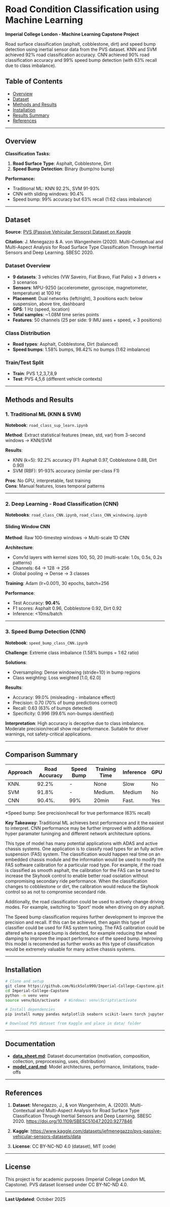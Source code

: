 # Road Condition Classification using Machine Learning

**Imperial College London - Machine Learning Capstone Project**

Road surface classification (asphalt, cobblestone, dirt) and speed bump detection using inertial sensor data from the PVS dataset. KNN and SVM achieved 92% road classification accuracy. CNN achieved 90% road classification accuracy and 99% speed bump detection (with 63% recall due to class imbalance).

## Table of Contents
- [Overview](#overview)
- [Dataset](#dataset)
- [Methods and Results](#methods-and-results)
- [Installation](#installation)
- [Results Summary](#results-summary)
- [References](#references)

---

## Overview

**Classification Tasks:**
1. **Road Surface Type**: Asphalt, Cobblestone, Dirt
2. **Speed Bump Detection**: Binary (bump/no bump)

**Performance:**
- Traditional ML: KNN 92.2%, SVM 91-93%
- CNN with sliding windows: 90.4% 
- Speed bump: 99% accuracy but 63% recall (1:62 class imbalance)

---

## Dataset

**Source**: [PVS (Passive Vehicular Sensors) Dataset on Kaggle](https://www.kaggle.com/datasets/jefmenegazzo/pvs-passive-vehicular-sensors-datasets)

**Citation**: J. Menegazzo & A. von Wangenheim (2020). Multi-Contextual and Multi-Aspect Analysis for Road Surface Type Classification Through Inertial Sensors and Deep Learning. SBESC 2020.

### Dataset Overview
- **9 datasets**: 3 vehicles (VW Saveiro, Fiat Bravo, Fiat Palio) × 3 drivers × 3 scenarios
- **Sensors**: MPU-9250 (accelerometer, gyroscope, magnetometer, temperature) at 100 Hz
- **Placement**: Dual networks (left/right), 3 positions each: below suspension, above tire, dashboard
- **GPS**: 1 Hz (speed, location)
- **Total samples**: ~1.08M time series points
- **Features**: 50 channels (25 per side: 9 IMU axes + speed, × 3 positions)

### Class Distribution
- **Road types**: Asphalt, Cobblestone, Dirt (balanced)
- **Speed bumps**: 1.58% bumps, 98.42% no bumps (1:62 imbalance)

### Train/Test Split
- **Train**: PVS 1,2,3,7,8,9
- **Test**: PVS 4,5,6 (different vehicle contexts)

---

## Methods and Results

### 1. Traditional ML (KNN & SVM)
**Notebook**: `road_class_sup_learn.ipynb`

**Method**: Extract statistical features (mean, std, var) from 3-second windows → KNN/SVM

**Results**:
- KNN (k=5): 92.2% accuracy (F1: Asphalt 0.97, Cobblestone 0.88, Dirt 0.90)
- SVM (RBF): 91-93% accuracy (similar per-class F1)

**Pros**: No GPU, interpretable, fast training  
**Cons**: Manual features, loses temporal patterns

---

### 2. Deep Learning - Road Classification (CNN)
**Notebooks**: `road_class_CNN.ipynb`, `road_class_CNN_windowing.ipynb`

#### Sliding Window CNN 
**Method**: Raw 100-timestep windows → Multi-scale 1D CNN

**Architecture**:
- Conv1d layers with kernel sizes 100, 50, 20 (multi-scale: 1.0s, 0.5s, 0.2s patterns)
- Channels: 64 → 128 → 256
- Global pooling → Dense → 3 classes

**Training**: Adam (lr=0.001), 30 epochs, batch=256

**Performance**:
- Test Accuracy: **90.4%**
- F1 scores: Asphalt 0.96, Cobblestone 0.92, Dirt 0.92
- Inference: <10ms/batch

---

### 3. Speed Bump Detection (CNN)
**Notebook**: `speed_bump_class_CNN.ipynb`

**Challenge**: Extreme class imbalance (1.58% bumps = 1:62 ratio)

**Solutions**:
- Oversampling: Dense windowing (stride=10) in bump regions
- Class weighting: Loss weighted [1.0, 62.0]

**Results**:
- Accuracy: 99.0% (misleading - imbalance effect)
- Precision: 0.70 (70% of bump predictions correct)
- Recall: 0.63 (63% of bumps detected)
- Specificity: 0.996 (99.6% non-bumps identified)

**Interpretation**: High accuracy is deceptive due to class imbalance. Moderate precision/recall show real performance. Suitable for driver warnings, not safety-critical applications.

---

## Comparison Summary

| Approach | Road Accuracy | Speed Bump | Training Time | Inference | GPU |
|----------|---------------|------------|---------------|-----------|-----|
| KNN.     | 92.2%         | -          | None          | Slow      | No  |
| SVM      | 91.8%         | -          | Medium.       | Medium    | No  |
| CNN      | 90.4%.        | 99%        | 20min         | Fast.     | Yes |

*Speed bump: See precision/recall for true performance (63% recall)

**Key Takeaway**: Traditional ML achieves best performance and it the easiest to interpret.  CNN performance may be further improved with additional hyper paramater tuninging and different network architecture options. 

This type of model has many potential applications with ADAS and active chassis systems. One application is to classify road types for an fully active suspension (FAS) system. The classification would happen real time on an embedded chassis module and the information would be used to modify the FAS software calibration for a particular road type. For example, if the road is classified as smooth asphalt, the calibration for the FAS can be tuned to increase the Skyhook control to enable better road osolation without compromising secondary ride performance. When the classification changes to cobblestone or dirt, the calibration would reduce the Skyhook control so as not to compromise secondard ride.

Additionally, the road classification could be used to actively change driving modes. For example, switching to 'Sport' mode when driving on dry asphalt.

The Speed bump classification requires further development to improve the precision and recall. If this can be achieved, then again this type of classifier could be used for FAS system tuning. The FAS calibration could be altered when a speed bump is detected, for example reducing the wheel damping to improve the impact performance of the speed bump. Improving this model is recomended as further works as this type of classification would be extremely valuable for many active chassis systems. 

---

## Installation

```bash
# Clone and setup
git clone https://github.com/NickSolo999/Imperial-College-Capstone.git
cd Imperial-College-Capstone
python -m venv venv
source venv/bin/activate  # Windows: venv\Scripts\activate

# Install dependencies
pip install numpy pandas matplotlib seaborn scikit-learn torch jupyter joblib

# Download PVS dataset from Kaggle and place in data/ folder
```

---

## Documentation

- **[data_sheet.md](data_sheet.md)**: Dataset documentation (motivation, composition, collection, preprocessing, uses, distribution)
- **[model_card.md](model_card.md)**: Model architectures, performance, limitations, trade-offs

---

## References

1. **Dataset**: Menegazzo, J., & von Wangenheim, A. (2020). Multi-Contextual and Multi-Aspect Analysis for Road Surface Type Classification Through Inertial Sensors and Deep Learning. SBESC 2020. https://doi.org/10.1109/SBESC51047.2020.9277846

2. **Kaggle**: https://www.kaggle.com/datasets/jefmenegazzo/pvs-passive-vehicular-sensors-datasets/data

3. **License**: CC BY-NC-ND 4.0 (dataset), MIT (code)

---

## License

This project is for academic purposes (Imperial College London ML Capstone). PVS dataset licensed under CC BY-NC-ND 4.0.

---

**Last Updated**: October 2025
